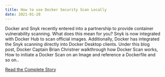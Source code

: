 ```yaml
---
title: How to use Docker Security Scan Locally
date: 2021-01-28
---
```


Docker and Snyk recently entered into a partnership to provide container vulnerability scanning. What does this mean for you? Snyk is now integrated with Docker Hub to scan official images. Additionally, Docker has integrated the Snyk scanning directly into Docker Desktop clients. Under this blog post, Docker Captain Brian Christner walkthrough how Docker Scan works, How to initiate a Docker Scan on an Image and reference a Dockerfile and so on..

[Read the Complete Story](https://brianchristner.io/how-to-use-docker-scan/)
